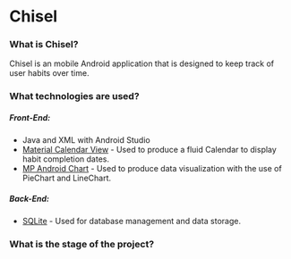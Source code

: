 # Chisel

### What is Chisel?
Chisel is an mobile Android application that is designed to keep track of user habits over time.

### What technologies are used? 

##### Front-End:

* Java and XML with Android Studio
* [Material Calendar View](https://github.com/prolificinteractive/material-calendarview "Material Calendar View") - Used to produce a fluid Calendar to display habit completion dates.
* [MP Android Chart](https://github.com/PhilJay/MPAndroidChart "MP Android Chart") - Used to produce data visualization with the use of PieChart and LineChart.

##### Back-End:

* [SQLite](https://developer.android.com/reference/android/database/sqlite/package-summary "Android SQLite") - Used for database management and data storage.

### What is the stage of the project?
